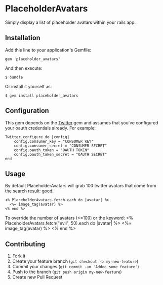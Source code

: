 # PlaceholderAvatars

Simply display a list of placeholder avatars within your rails app.

## Installation

Add this line to your application's Gemfile:

    gem 'placeholder_avatars'

And then execute:

    $ bundle

Or install it yourself as:

    $ gem install placeholder_avatars

## Configuration

This gem depends on the [Twitter](https://github.com/sferik/twitter) gem and assumes that you've configured your oauth credentials already. For example:

    Twitter.configure do |config|
        config.consumer_key = "CONSUMER KEY"
    	config.consumer_secret = "CONSUMER SECRET"
    	config.oauth_token = "OAUTH TOKEN"
    	config.oauth_token_secret = "OAUTH SECRET"
    end

## Usage

By default PlaceholderAvatars will grab 100 twitter avatars that come from the search result: good.

    <% PlaceholderAvatars.fetch.each do |avatar| %>
      <%= image_tag(avatar) %>
    <% end %>

To override the number of avatars (<=100) or the keyword:
    <% PlaceholderAvatars.fetch("evil", 50).each do |avatar| %>
      <%= image_tag(avatar) %>
    <% end %>


## Contributing

1. Fork it
2. Create your feature branch (`git checkout -b my-new-feature`)
3. Commit your changes (`git commit -am 'Added some feature'`)
4. Push to the branch (`git push origin my-new-feature`)
5. Create new Pull Request
